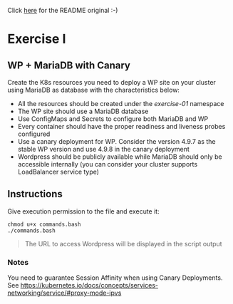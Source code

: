Click [here](https://github.com/bitnami-labs/ckad-training/blob/master/README.md) for the README original :-)

# Exercise I

## WP + MariaDB with Canary

Create the K8s resources you need to deploy a WP site on your cluster using
MariaDB as database with the characteristics below:

* All the resources should be created under the *exercise-01* namespace
* The WP site should use a MariaDB database
* Use ConfigMaps and Secrets to configure both MariaDB and WP
* Every container should have the proper readiness and liveness probes
configured
* Use a canary deployment for WP. Consider the version 4.9.7 as the stable WP
version and use 4.9.8 in the canary deployment
* Wordpress should be publicly available while MariaDB should only be accessible
internally (you can consider your cluster supports LoadBalancer service type)

## Instructions

Give execution permission to the file and execute it:

```
chmod u+x commands.bash
./commands.bash
```

> The URL to access Wordpress will be displayed in the script output

### Notes

You need to guarantee Session Affinity when using Canary Deployments. See https://kubernetes.io/docs/concepts/services-networking/service/#proxy-mode-ipvs